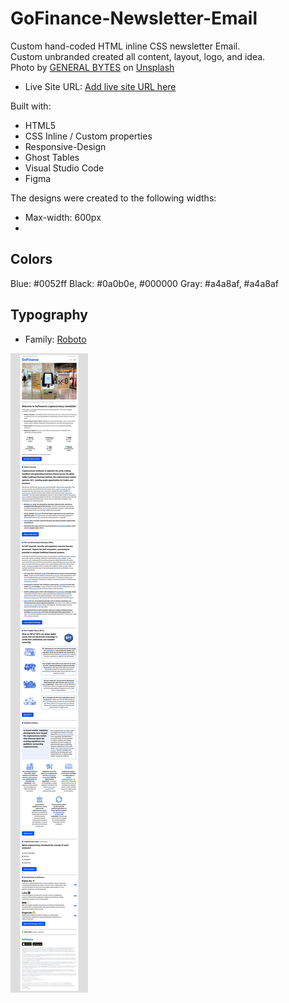 # GoFinance-Newsletter-Email
Custom hand-coded HTML inline CSS newsletter Email.<br>
Custom unbranded created all content, layout, logo, and idea.<br> 
Photo by <a href="https://unsplash.com/de/@generalbytes?utm_content=creditCopyText&utm_medium=referral&utm_source=unsplash">GENERAL BYTES</a> on <a href="https://unsplash.com/de/fotos/ein-display-in-einem-geschaft-mit-einem-bitcoin-automaten-davor-n0TeMHrPJ38?utm_content=creditCopyText&utm_medium=referral&utm_source=unsplash">Unsplash</a>

- Live Site URL: [Add live site URL here](https://ryoshi1001.github.io/GoFinance-Newsletter-Email/)

Built with:
- HTML5 
- CSS Inline / Custom properties
- Responsive-Design
- Ghost Tables
- Visual Studio Code
- Figma
  
The designs were created to the following widths:
- Max-width: 600px
- 
## Colors
Blue: #0052ff
Black: #0a0b0e, #000000
Gray: #a4a8af, #a4a8af

## Typography
- Family: [Roboto]([https://fonts.google.com/specimen/Be+Vietnam+Pro](https://fonts.google.com/specimen/Roboto))

![](email-preview.jpeg)
